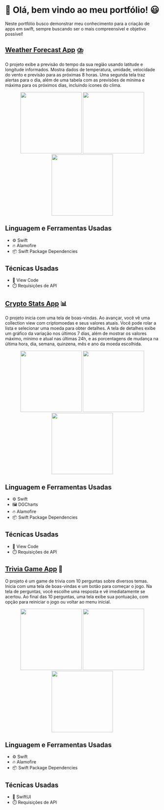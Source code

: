# 👋 Olá, bem vindo ao meu portfólio! 😃

Neste portfólio busco demonstrar meu conhecimento para a criação de apps em swift, sempre buscando ser o mais compreensível e objetivo possível! 

## [Weather Forecast App](https://github.com/OliveeiraLeo/Weather-Forecast-App) ⛈️

O projeto exibe a previsão do tempo da sua região usando latitude e longitude informados. Mostra dados de temperatura, umidade, velocidade do vento e previsão para as próximas 8 horas. Uma segunda tela traz alertas para o dia, além de uma tabela com as previsões de mínima e máxima para os próximos dias, incluindo ícones do clima.

<p align="center">
<img src="https://github.com/OliveeiraLeo/assets/blob/main/WeatherAppStartView.png", width="200"/>
<img src="https://github.com/OliveeiraLeo/assets/blob/main/WeatherAppFirstView.png", width="200"/>
<img src="https://github.com/OliveeiraLeo/assets/blob/main/WeatherAppSecondView.png", width="200"/>
</p>

## Linguagem e Ferramentas Usadas
- ⚙️ Swift
- 🔥 Alamofire
- 📦 Swift Package Dependencies

## Técnicas Usadas
- 🎨 View Code
- ⏱️ Requisições de API


## [Crypto Stats App](https://github.com/OliveeiraLeo/Crypto-Stats-App/tree/main/Crypto-APP/Views) 📊 

O projeto inicia com uma tela de boas-vindas. Ao avançar, você vê uma collection view com criptomoedas e seus valores atuais. Você pode rolar a lista e selecionar uma moeda para obter detalhes. A tela de detalhes exibe um gráfico da variação nos últimos 7 dias, além de mostrar os valores máximo, mínimo e atual nas últimas 24h, e as porcentagens de mudança na última hora, dia, semana, quinzena, mês e ano da moeda escolhida.

<p align="center">
<img src="https://github.com/OliveeiraLeo/assets/blob/main/CryptoStatsStartView.png", width="200"/>
<img src="https://github.com/OliveeiraLeo/assets/blob/main/CryptoStatsFirstView.png", width="200"/>
<img src="https://github.com/OliveeiraLeo/assets/blob/main/CryptoStatsSecondView.png", width="200"/>
</p>

## Linguagem e Ferramentas Usadas
- ⚙️ Swift
- 🖼️ DGCharts
- 🔥 Alamofire
- 📦 Swift Package Dependencies

## Técnicas Usadas
- 🎨 View Code
- ⏱️ Requisições de API


## [Trivia Game App](https://github.com/OliveeiraLeo/Trivia-Game-App) 🧩

O projeto é um game de trivia com 10 perguntas sobre diversos temas. Inicia com uma tela de boas-vindas e um botão para começar o jogo. Na tela de perguntas, você escolhe uma resposta e vê imediatamente se acertou. Ao final das 10 perguntas, uma tela exibe sua pontuação, com opção para reiniciar o jogo ou voltar ao menu inicial.

<p align="center">
<img src="https://github.com/OliveeiraLeo/assets/blob/main/FirstView.png", width="200"/>
<img src="https://github.com/OliveeiraLeo/assets/blob/main/ContentView.png", width="200"/>
<img src="https://github.com/OliveeiraLeo/assets/blob/main/LastView.png", width="200"/>
</p>

## Linguagem e Ferramentas Usadas
- ⚙️ Swift
- 🔥 Alamofire
- 📦 Swift Package Dependencies

## Técnicas Usadas
- 🎨 SwiftUI
- ⏱️ Requisições de API









